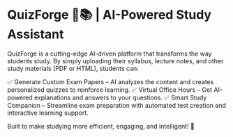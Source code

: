 # QuizForge 🧠📚 | AI-Powered Study Assistant
QuizForge is a cutting-edge AI-driven platform that transforms the way students study. By simply uploading their syllabus, lecture notes, and other study materials (PDF or HTML), students can:

✅ Generate Custom Exam Papers – AI analyzes the content and creates personalized quizzes to reinforce learning.
✅ Virtual Office Hours – Get AI-powered explanations and answers to your questions.
✅ Smart Study Companion – Streamline exam preparation with automated test creation and interactive learning support.

Built to make studying more efficient, engaging, and intelligent! 🚀
